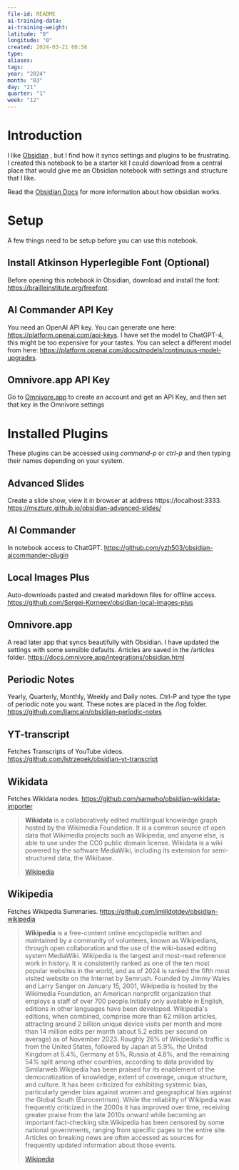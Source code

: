 ```yaml
---
file-id: README
ai-training-data: 
ai-training-weight: 
latitude: "0"
longitude: "0"
created: 2024-03-21 08:56
type: 
aliases: 
tags: 
year: "2024"
month: "03"
day: "21"
quarter: "1"
week: "12"
---
```

# Introduction

I like [Obsidian](https://obsidian.md) , but I find how it syncs settings and plugins to be frustrating. I created this notebook to be a starter kit I could download from a central place that would give me an Obsidian notebook with settings and structure that I like. 

Read the [Obsidian Docs](https://help.obsidian.md/Home) for more information about how obsidian works.

# Setup

A few things need to be setup before you can use this notebook. 

## Install Atkinson Hyperlegible Font (Optional)
Before opening this notebook in Obsidian, download and install the font: https://brailleinstitute.org/freefont.

## AI Commander API Key
You need an OpenAI API key. You can generate one here: https://platform.openai.com/api-keys. I have set the model to ChatGPT-4, this might be too expensive for your tastes. You can select a different model from here: https://platform.openai.com/docs/models/continuous-model-upgrades. 

## Omnivore.app API Key
Go to [Omnivore.app](https://omnivore.app) to create an account and get an API Key, and then set that key in the Omnivore settings

# Installed Plugins 

These plugins can be accessed using *command-p* or *ctrl-p* and then typing their names depending on your system.

## Advanced Slides
Create a slide show, view it in browser at address https://localhost:3333. https://mszturc.github.io/obsidian-advanced-slides/

## AI Commander
In notebook access to ChatGPT. https://github.com/yzh503/obsidian-aicommander-plugin

## Local Images Plus
Auto-downloads pasted and created markdown files for offline access. https://github.com/Sergei-Korneev/obsidian-local-images-plus

## Omnivore.app
A read later app that syncs beautifully with Obsidian. I have updated the settings with some sensible defaults. Articles are saved in the /articles folder. https://docs.omnivore.app/integrations/obsidian.html

## Periodic Notes
Yearly, Quarterly, Monthly, Weekly and Daily notes. Ctrl-P and type the type of periodic note you want. These notes are placed in the /log folder. https://github.com/liamcain/obsidian-periodic-notes

## YT-transcript
Fetches Transcripts of YouTube videos. https://github.com/lstrzepek/obsidian-yt-transcript

## Wikidata
Fetches Wikidata nodes. https://github.com/samwho/obsidian-wikidata-importer
> **Wikidata** is a collaboratively edited multilingual knowledge graph hosted by the Wikimedia Foundation. It is a common source of open data that Wikimedia projects such as Wikipedia, and anyone else, is able to use under the CC0 public domain license. Wikidata is a wiki powered by the software MediaWiki, including its extension for semi-structured data, the Wikibase.
>
> [Wikipedia](https://en.wikipedia.org/wiki/Wikidata)



## Wikipedia
Fetches Wikipedia Summaries. https://github.com/jmilldotdev/obsidian-wikipedia
> **Wikipedia** is a free-content online encyclopedia written and maintained by a community of volunteers, known as Wikipedians, through open collaboration and the use of the wiki-based editing system MediaWiki. Wikipedia is the largest and most-read reference work in history. It is consistently ranked as one of the ten most popular websites in the world, and as of 2024 is ranked the fifth most visited website on the Internet by Semrush. Founded by Jimmy Wales and Larry Sanger on January 15, 2001, Wikipedia is hosted by the Wikimedia Foundation, an American nonprofit organization that employs a staff of over 700 people.Initially only available in English, editions in other languages have been developed. Wikipedia's editions, when combined, comprise more than 62 million articles, attracting around 2 billion unique device visits per month and more than 14 million edits per month (about 5.2 edits per second on average)  as of November 2023. Roughly 26% of Wikipedia's traffic is from the United States, followed by Japan at 5.9%, the United Kingdom at 5.4%, Germany at 5%, Russia at 4.8%, and the remaining 54% split among other countries, according to data provided by Similarweb.Wikipedia has been praised for its enablement of the democratization of knowledge, extent of coverage, unique structure, and culture. It has been criticized for exhibiting systemic bias, particularly gender bias against women and geographical bias against the Global South (Eurocentrism). While the reliability of Wikipedia was frequently criticized in the 2000s it has improved over time, receiving greater praise from the late 2010s onward while becoming an important fact-checking site.Wikipedia has been censored by some national governments, ranging from specific pages to the entire site. Articles on breaking news are often accessed as sources for frequently updated information about those events.
>
> [Wikipedia](https://en.wikipedia.org/wiki/Wikipedia)

